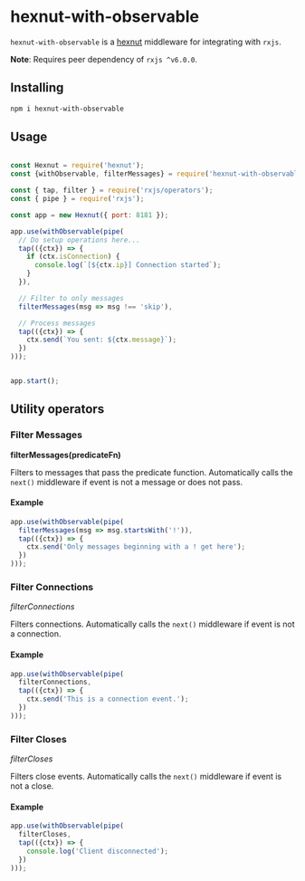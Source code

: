 # hexnut-with-observable

`hexnut-with-observable` is a <a href="https://github.com/francisrstokes/hexnut">hexnut</a> middleware for integrating with `rxjs`.

**Note**: Requires peer dependency of `rxjs ^v6.0.0`.

## Installing

```bash
npm i hexnut-with-observable
```

## Usage

```javascript

const Hexnut = require('hexnut');
const {withObservable, filterMessages} = require('hexnut-with-observable');

const { tap, filter } = require('rxjs/operators');
const { pipe } = require('rxjs');

const app = new Hexnut({ port: 8181 });

app.use(withObservable(pipe(
  // Do setup operations here...
  tap(({ctx}) => {
    if (ctx.isConnection) {
      console.log(`[${ctx.ip}] Connection started`);
    }
  }),

  // Filter to only messages
  filterMessages(msg => msg !== 'skip'),

  // Process messages
  tap(({ctx}) => {
    ctx.send(`You sent: ${ctx.message}`);
  })
)));


app.start();
```

## Utility operators

### Filter Messages

**filterMessages(predicateFn)**

Filters to messages that pass the predicate function. Automatically calls the `next()` middleware if event is not a message or does not pass.

#### Example

```javascript
app.use(withObservable(pipe(
  filterMessages(msg => msg.startsWith('!')),
  tap(({ctx}) => {
    ctx.send('Only messages beginning with a ! get here');
  })
)));
```

### Filter Connections

*filterConnections*

Filters connections. Automatically calls the `next()` middleware if event is not a connection.

#### Example

```javascript
app.use(withObservable(pipe(
  filterConnections,
  tap(({ctx}) => {
    ctx.send('This is a connection event.');
  })
)));
```

### Filter Closes

*filterCloses*

Filters close events. Automatically calls the `next()` middleware if event is not a close.

#### Example

```javascript
app.use(withObservable(pipe(
  filterCloses,
  tap(({ctx}) => {
    console.log('Client disconnected');
  })
)));
```